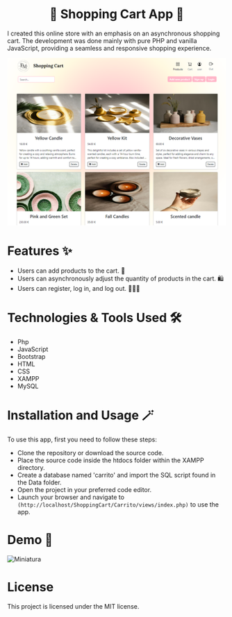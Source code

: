 <h1 style="text-align: center;">👛 Shopping Cart App 👛</h1>
I created this online store with an emphasis on an asynchronous shopping cart. The development was done mainly with pure PHP and vanilla JavaScript, providing a seamless and responsive shopping experience.

![Minuatura-img](Carrito/assets/miniatura.png)

# Features ✨
- Users can add products to the cart. 🛒
- Users can asynchronously adjust the quantity of products in the cart. 🛍️
- Users can register, log in, and log out. 👩🏻‍💻

# Technologies & Tools Used 🛠️
- Php
- JavaScript
- Bootstrap
- HTML
- CSS
- XAMPP
- MySQL

# Installation and Usage 🪄
To use this app, first you need to follow these steps:

- Clone the repository or download the source code.
- Place the source code inside the htdocs folder within the XAMPP directory.
- Create a database named 'carrito' and import the SQL script found in the Data folder.
- Open the project in your preferred code editor.
- Launch your browser and navigate to `(http://localhost/ShoppingCart/Carrito/views/index.php)` to use the app.

# Demo 👝
![Miniatura](Carrito/assets/miniatura.gif)

# License
This project is licensed under the MIT license.
